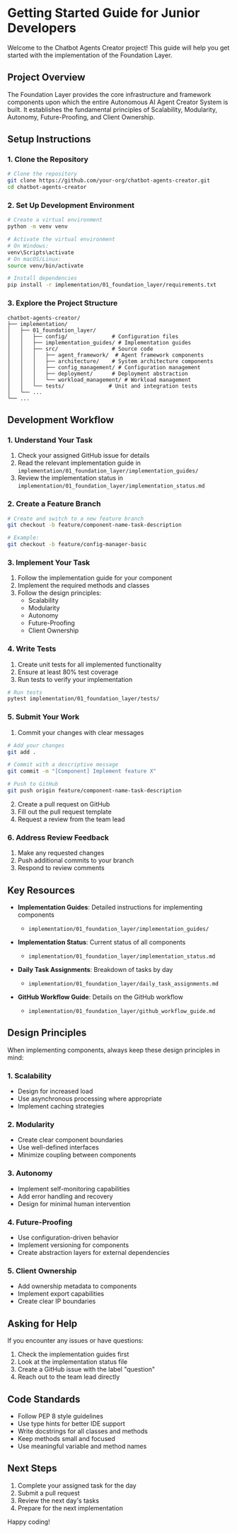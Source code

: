 # Getting Started Guide for Junior Developers

Welcome to the Chatbot Agents Creator project! This guide will help you get started with the implementation of the Foundation Layer.

## Project Overview

The Foundation Layer provides the core infrastructure and framework components upon which the entire Autonomous AI Agent Creator System is built. It establishes the fundamental principles of Scalability, Modularity, Autonomy, Future-Proofing, and Client Ownership.

## Setup Instructions

### 1. Clone the Repository

```bash
# Clone the repository
git clone https://github.com/your-org/chatbot-agents-creator.git
cd chatbot-agents-creator
```

### 2. Set Up Development Environment

```bash
# Create a virtual environment
python -m venv venv

# Activate the virtual environment
# On Windows:
venv\Scripts\activate
# On macOS/Linux:
source venv/bin/activate

# Install dependencies
pip install -r implementation/01_foundation_layer/requirements.txt
```

### 3. Explore the Project Structure

```
chatbot-agents-creator/
├── implementation/
│   ├── 01_foundation_layer/
│   │   ├── config/              # Configuration files
│   │   ├── implementation_guides/ # Implementation guides
│   │   ├── src/                 # Source code
│   │   │   ├── agent_framework/  # Agent framework components
│   │   │   ├── architecture/    # System architecture components
│   │   │   ├── config_management/ # Configuration management
│   │   │   ├── deployment/      # Deployment abstraction
│   │   │   └── workload_management/ # Workload management
│   │   └── tests/              # Unit and integration tests
│   └── ...
└── ...
```

## Development Workflow

### 1. Understand Your Task

1. Check your assigned GitHub issue for details
2. Read the relevant implementation guide in `implementation/01_foundation_layer/implementation_guides/`
3. Review the implementation status in `implementation/01_foundation_layer/implementation_status.md`

### 2. Create a Feature Branch

```bash
# Create and switch to a new feature branch
git checkout -b feature/component-name-task-description

# Example:
git checkout -b feature/config-manager-basic
```

### 3. Implement Your Task

1. Follow the implementation guide for your component
2. Implement the required methods and classes
3. Follow the design principles:
   - Scalability
   - Modularity
   - Autonomy
   - Future-Proofing
   - Client Ownership

### 4. Write Tests

1. Create unit tests for all implemented functionality
2. Ensure at least 80% test coverage
3. Run tests to verify your implementation

```bash
# Run tests
pytest implementation/01_foundation_layer/tests/
```

### 5. Submit Your Work

1. Commit your changes with clear messages

```bash
# Add your changes
git add .

# Commit with a descriptive message
git commit -m "[Component] Implement feature X"

# Push to GitHub
git push origin feature/component-name-task-description
```

2. Create a pull request on GitHub
3. Fill out the pull request template
4. Request a review from the team lead

### 6. Address Review Feedback

1. Make any requested changes
2. Push additional commits to your branch
3. Respond to review comments

## Key Resources

- **Implementation Guides**: Detailed instructions for implementing components
  - `implementation/01_foundation_layer/implementation_guides/`

- **Implementation Status**: Current status of all components
  - `implementation/01_foundation_layer/implementation_status.md`

- **Daily Task Assignments**: Breakdown of tasks by day
  - `implementation/01_foundation_layer/daily_task_assignments.md`

- **GitHub Workflow Guide**: Details on the GitHub workflow
  - `implementation/01_foundation_layer/github_workflow_guide.md`

## Design Principles

When implementing components, always keep these design principles in mind:

### 1. Scalability
- Design for increased load
- Use asynchronous processing where appropriate
- Implement caching strategies

### 2. Modularity
- Create clear component boundaries
- Use well-defined interfaces
- Minimize coupling between components

### 3. Autonomy
- Implement self-monitoring capabilities
- Add error handling and recovery
- Design for minimal human intervention

### 4. Future-Proofing
- Use configuration-driven behavior
- Implement versioning for components
- Create abstraction layers for external dependencies

### 5. Client Ownership
- Add ownership metadata to components
- Implement export capabilities
- Create clear IP boundaries

## Asking for Help

If you encounter any issues or have questions:

1. Check the implementation guides first
2. Look at the implementation status file
3. Create a GitHub issue with the label "question"
4. Reach out to the team lead directly

## Code Standards

- Follow PEP 8 style guidelines
- Use type hints for better IDE support
- Write docstrings for all classes and methods
- Keep methods small and focused
- Use meaningful variable and method names

## Next Steps

1. Complete your assigned task for the day
2. Submit a pull request
3. Review the next day's tasks
4. Prepare for the next implementation

Happy coding!